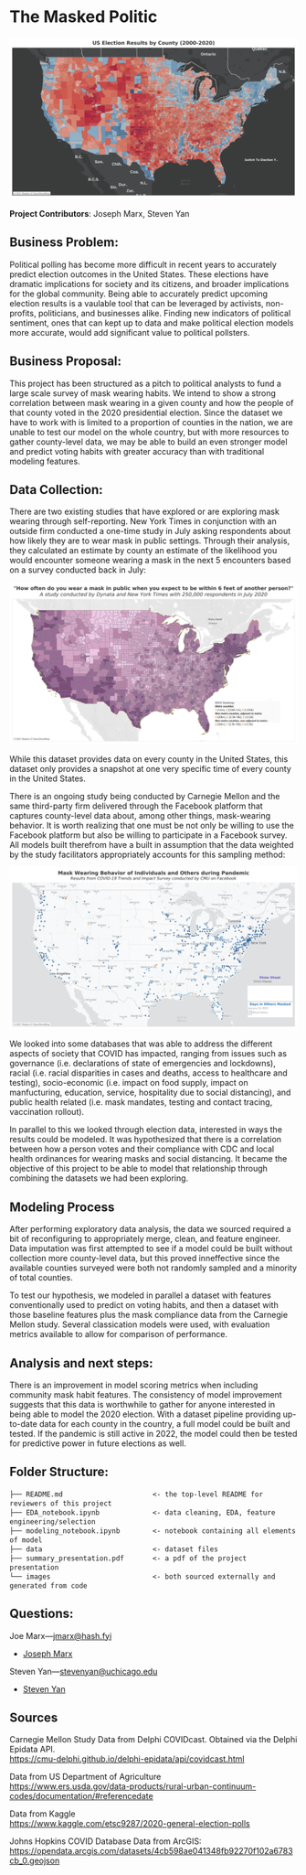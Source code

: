 # The Masked Politic
<a href="https://public.tableau.com/views/USElectionVisualizations/USElectionsByCounty?:language=en-US&publish=yes&:display_count=n&:origin=viz_share_link"><img src="images/US Elections By County.png"></a>

**Project Contributors**:  Joseph Marx, Steven Yan

## Business Problem:
Political polling has become more difficult in recent years to accurately predict election outcomes in the United States. These elections have dramatic implications for society and its citizens, and broader implications for the global community. Being able to accurately predict upcoming election results is a vaulable tool that can be leveraged by activists, non-profits, politicians, and businesses alike. Finding new indicators of political sentiment, ones that can kept up to data and make political election models more accurate, would add significant value to political pollsters.

## Business Proposal:
This project has been structured as a pitch to political analysts to fund a large scale survey of mask wearing habits. We intend to show a strong correlation between mask wearing in a given county and how the people of that county voted in the 2020 presidential election. Since the dataset we have to work with is limited to a proportion of counties in the nation, we are unable to test our model on the whole country, but with more resources to gather county-level data, we may be able to build an even stronger model and predict voting habits with greater accuracy than with traditional modeling features.

## Data Collection:
There are two existing studies that have explored or are exploring mask wearing through self-reporting. New York Times in conjunction with an outside firm conducted a one-time study in July asking respondents about how likely they are to wear mask in public settings. Through their analysis, they calculated an estimate by county an estimate of the likelihood you would encounter someone wearing a mask in the next 5 encounters based on a survey conducted back in July:

<a href="https://public.tableau.com/views/NYTMask-WearingStudyVisualization/NYTMaskStudy?:language=en-US&:display_count=n&:origin=viz_share_link"><img src="images/Facebook Mask Study.png"></a>

While this dataset provides data on every county in the United States, this dataset only provides a snapshot at one very specific time of every county in the United States.  

There is an ongoing study being conducted by Carnegie Mellon and the same third-party firm delivered through the Facebook platform that captures county-level data about, among other things, mask-wearing behavior. It is worth realizing that one must be not only be willing to use the Facebook platform but also be willing to participate in a Facebook survey.  All models built therefrom have a built in assumption that the data weighted by the study facilitators appropriately accounts for this sampling method:

<a href="https://public.tableau.com/views/COVIDCastMaskWearingVisualization/COVIDCast?:language=en-US&:display_count=n&:origin=viz_share_link"><img src="images/COVIDCast.png"></a>

We looked into some databases that was able to address the different aspects of society that COVID has impacted, ranging from issues such as governance (i.e. declarations of state of emergencies and lockdowns), racial (i.e. racial disparities in cases and deaths, access to healthcare and testing), socio-economic (i.e. impact on food supply, impact on manfucturing, education, service, hospitality due to social distancing), and public health related (i.e. mask mandates, testing and contact tracing, vaccination rollout). 

In parallel to this we looked through election data, interested in ways the results could be modeled. It was hypothesized that there is a correlation between how a person votes and their compliance with CDC and local health ordinances for wearing masks and social distancing. It became the objective of this project to be able to model that relationship through combining the datasets we had been exploring.

## Modeling Process
After performing exploratory data analysis, the data we sourced required a bit of reconfiguring to appropriately merge, clean, and feature engineer. Data imputation was first attempted to see if a model could be built without collection more county-level data, but this proved inneffective since the available counties surveyed were both not randomly sampled and a minority of total counties.

To test our hypothesis, we modeled in parallel a dataset with features conventionally used to predict on voting habits, and then a dataset with those baseline features plus the mask compliance data from the Carnegie Mellon study. Several classication models were used, with evaluation metrics available to allow for comparison of performance.

## Analysis and next steps:
There is an improvement in model scoring metrics when including community mask habit features. The consistency of model improvement suggests that this data is worthwhile to gather for anyone interested in being able to model the 2020 election. With a dataset pipeline providing up-to-date data for each county in the country, a full model could be built and tested. If the pandemic is still active in 2022, the model could then be tested for predictive power in future elections as well.

## Folder Structure:
```
├── README.md                      <- the top-level README for reviewers of this project
├── EDA_notebook.ipynb             <- data cleaning, EDA, feature engineering/selection
├── modeling_notebook.ipynb        <- notebook containing all elements of model
├── data                           <- dataset files
├── summary_presentation.pdf       <- a pdf of the project presentation
└── images                         <- both sourced externally and generated from code
```

## Questions:
Joe Marx—jmarx@hash.fyi
- <a href='https://www.linkedin.com/in/joe-marx-260a64102/'>Joseph Marx</a>

Steven Yan—stevenyan@uchicago.edu
- <a href='https://www.linkedin.com/in/examsherpa/'>Steven Yan</a>

## Sources

Carnegie Mellon Study
Data from Delphi COVIDcast. Obtained via the Delphi Epidata API. <br>
https://cmu-delphi.github.io/delphi-epidata/api/covidcast.html

Data from US Department of Agriculture <br>
https://www.ers.usda.gov/data-products/rural-urban-continuum-codes/documentation/#referencedate

Data from Kaggle<br>
https://www.kaggle.com/etsc9287/2020-general-election-polls

Johns Hopkins COVID Database
Data from ArcGIS:<br>
https://opendata.arcgis.com/datasets/4cb598ae041348fb92270f102a6783cb_0.geojson

